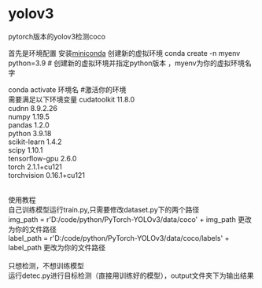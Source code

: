 # yolov3
pytorch版本的yolov3检测coco

首先是环境配置
安装[miniconda](https://docs.anaconda.com/miniconda/)
创建新的虚拟环境
conda create -n myenv python=3.9  # 创建新的虚拟环境并指定python版本 ，myenv为你的虚拟环境名字<br/>

conda activate 环境名              #激活你的环境<br/>
需要满足以下环境变量
cudatoolkit               11.8.0        
cudnn                     8.9.2.26            
numpy                     1.19.5            
pandas                    1.2.0          
python                    3.9.18        
scikit-learn              1.4.2          
scipy                     1.10.1              
tensorflow-gpu            2.6.0                
torch                     2.1.1+cu121       
torchvision               0.16.1+cu121        
<br/>

使用教程<br/>
自己训练模型运行train.py,只需要修改dataset.py下的两个路径<br/>
img_path = r'D:/code/python/PyTorch-YOLOv3/data/coco' + img_path              更改为你的文件路径<br/>
label_path = r'D:/code/python/PyTorch-YOLOv3/data/coco/labels' + label_path   更改为你的文件路径<br/>
<br/>
只想检测，不想训练模型<br/>
运行detec.py进行目标检测（直接用训练好的模型），output文件夹下为输出结果
